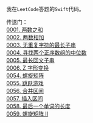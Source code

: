 我在`LeetCode`答题的`Swift`代码。

传送门：
<br/>[0001. 两数之和](https://github.com/FengHaiTongLuo/LeetCode4Swift/blob/main/1.%20Two%20Sum)
<br/>[0002. 两数相加](https://github.com/FengHaiTongLuo/LeetCode4Swift/blob/main/2.%20Add%20Two%20Numbers.swift)
<br/>[0003. 无重复字符的最长子串](https://github.com/FengHaiTongLuo/LeetCode4Swift/blob/main/3.%20Longest%20Substring%20Without%20Repeating%20Characters.swift)
<br/>[0004. 寻找两个正序数组的中位数](https://github.com/FengHaiTongLuo/LeetCode4Swift/blob/main/4.%20Median%20of%20Two%20Sorted%20Arrays.swift)
<br/>[0005. 最长回文子串](https://github.com/FengHaiTongLuo/LeetCode4Swift/blob/main/5.%20Longest%20Palindromic%20Substring.swift)
<br/>[0006. Z 字形变换](https://github.com/FengHaiTongLuo/LeetCode4Swift/blob/main/6.%20ZigZag%20Conversion.swift)
<br/>[0054. 螺旋矩阵](https://github.com/FengHaiTongLuo/LeetCode4Swift/blob/main/54.%20Spiral%20Matrix.swift)
<br/>[0055. 跳跃游戏](https://github.com/FengHaiTongLuo/LeetCode4Swift/blob/main/55.%20Jump%20Game.swift)
<br/>[0056. 合并区间](https://github.com/FengHaiTongLuo/LeetCode4Swift/blob/main/56.%20Merge%20Intervals.swift)
<br/>[0057. 插入区间](https://github.com/FengHaiTongLuo/LeetCode4Swift/blob/main/57.%20Insert%20Interval.swift)
<br/>[0058. 最后一个单词的长度](https://github.com/FengHaiTongLuo/LeetCode4Swift/blob/main/58.%20Length%20of%20Last%20Word.swift)
<br/>[0059. 螺旋矩阵 II](https://github.com/FengHaiTongLuo/LeetCode4Swift/blob/main/59.%20Spiral%20Matrix%20II.swift)

